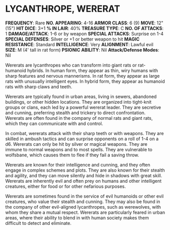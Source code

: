 # LYCANTHROPE, WERERAT

**FREQUENCY**: Rare
**NO. APPEARING**: 4-16
**ARMOR CLASS**: 6 (9)
**MOVE**: 12" (15")
**HIT DICE**: 3+1
**% IN LAIR**: 40%
**TREASURE TYPE**: C
**NO. OF ATTACKS**: 1
**DAMAGE/ATTACK**: 1-6 or by weapon
**SPECIAL ATTACKS**: Surprise on 1-4
**SPECIAL DEFENSES**: Silver or +1 or better weapon to hit
**MAGIC RESISTANCE**: Standard
**INTELLIGENCE**: Very
**ALIGNMENT**: Lawful evil
**SIZE**: M (4' tall in rat form)
**PSIONIC ABILITY**: Nil
**Attack/Defense Modes**: Nil

Wererats are lycanthropes who can transform into giant rats or rat-humanoid hybrids. In human form, they appear as thin, wiry humans with sharp features and nervous mannerisms. In rat form, they appear as large rats with unusually intelligent eyes. In hybrid form, they appear as humanoid rats with sharp claws and teeth.

Wererats are typically found in urban areas, living in sewers, abandoned buildings, or other hidden locations. They are organized into tight-knit groups or clans, each led by a powerful wererat leader. They are secretive and cunning, preferring stealth and trickery to direct confrontation. Wererats are often found in the company of normal rats and giant rats, which they can communicate with and control.

In combat, wererats attack with their sharp teeth or with weapons. They are skilled in ambush tactics and can surprise opponents on a roll of 1-4 on a d6. Wererats can only be hit by silver or magical weapons. They are immune to normal weapons and to most spells. They are vulnerable to wolfsbane, which causes them to flee if they fail a saving throw.

Wererats are known for their intelligence and cunning, and they often engage in complex schemes and plots. They are also known for their stealth and agility, and they can move silently and hide in shadows with great skill. Wererats are inherently evil and often prey on humans and other intelligent creatures, either for food or for other nefarious purposes.

Wererats are sometimes found in the service of evil humanoids or other evil creatures, who value their stealth and cunning. They may also be found in the company of other evil-aligned lycanthropes, such as werewolves, with whom they share a mutual respect. Wererats are particularly feared in urban areas, where their ability to blend in with human society makes them difficult to detect and eliminate.
